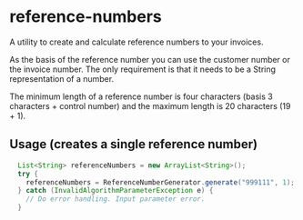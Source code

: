 # reference-numbers

A utility to create and calculate reference numbers to your invoices.

As the basis of the reference number you can use the customer number or the invoice number. The only requirement is that it needs to be a String representation of a number.

The minimum length of a reference number is four characters (basis 3 characters + control number) and the maximum length is 20 characters (19 + 1).

## Usage (creates a single reference number)

```java
  List<String> referenceNumbers = new ArrayList<String>();
  try {
    referenceNumbers = ReferenceNumberGenerator.generate("999111", 1);
  } catch (InvalidAlgorithmParameterException e) {
    // Do error handling. Input parameter error.
  }
```
